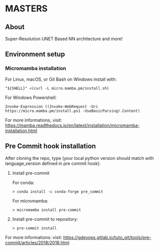 # MASTERS

## About

Super-Resolution UNET Based NN architecture and more!


## Environment setup

### Micromamba installation

For Linux, macOS, or Git Bash on Windows install with:

`"${SHELL}" <(curl -L micro.mamba.pm/install.sh)`

For Windows Powershell:

`Invoke-Expression ((Invoke-WebRequest -Uri https://micro.mamba.pm/install.ps1 -UseBasicParsing).Content)`

For more informations, visit:
https://mamba.readthedocs.io/en/latest/installation/micromamba-installation.html

## Pre Commit hook installation
After cloning the repo, type (your local python version should match with language_version defined in pre commit hook):

1. Install pre-commit

    For conda:

    `> conda install -c conda-forge pre_commit`

    For micromamba:

    `> micromamba install pre-commit`

2. Install pre-commit to repository:

    `> pre-commit install`

For more informations: visit:
https://gdevops.gitlab.io/tuto_git/tools/pre-commit/articles/2018/2018.html